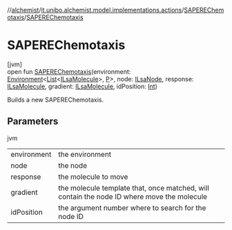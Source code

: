 //[alchemist](../../../index.md)/[it.unibo.alchemist.model.implementations.actions](../index.md)/[SAPEREChemotaxis](index.md)/[SAPEREChemotaxis](-s-a-p-e-r-e-chemotaxis.md)

# SAPEREChemotaxis

[jvm]\
open fun [SAPEREChemotaxis](-s-a-p-e-r-e-chemotaxis.md)(environment: [Environment](../../it.unibo.alchemist.model.interfaces/-environment/index.md)<[List](https://docs.oracle.com/javase/8/docs/api/java/util/List.html)<[ILsaMolecule](../../it.unibo.alchemist.model.interfaces/-i-lsa-molecule/index.md)>, [P](../../it.unibo.alchemist.model.implementations.linkingrules/-selective-adaptive-range/index.md)>, node: [ILsaNode](../../it.unibo.alchemist.model.interfaces/-i-lsa-node/index.md), response: [ILsaMolecule](../../it.unibo.alchemist.model.interfaces/-i-lsa-molecule/index.md), gradient: [ILsaMolecule](../../it.unibo.alchemist.model.interfaces/-i-lsa-molecule/index.md), idPosition: [Int](https://kotlinlang.org/api/latest/jvm/stdlib/kotlin/-int/index.html))

Builds a new SAPEREChemotaxis.

## Parameters

jvm

| | |
|---|---|
| environment | the environment |
| node | the node |
| response | the molecule to move |
| gradient | the molecule template that, once matched, will contain the node ID where move the molecule |
| idPosition | the argument number where to search for the node ID |
